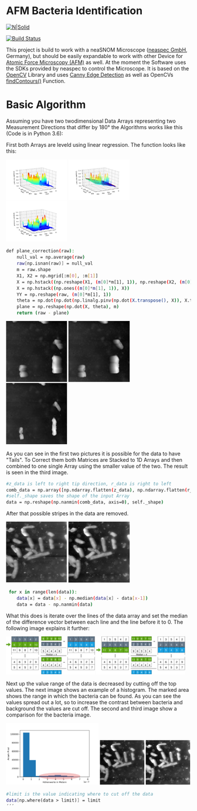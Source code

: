 # AFM Bacteria Identification

[![N|Solid](https://cldup.com/dTxpPi9lDf.thumb.png)](https://nodesource.com/products/nsolid)

[![Build Status](https://travis-ci.org/joemccann/dillinger.svg?branch=master)](https://travis-ci.org/joemccann/dillinger)

This project is build to work with a neaSNOM Microscope ([neaspec GmbH](https://www.neaspec.com/), Germany), but should be easily expandable to work with other Device for [Atomic Force Microscopy (AFM)](https://en.wikipedia.org/wiki/Atomic_force_microscopy) as well. At the moment the Software uses the SDKs provided by neaspec to control the Microscope.
It is based on the [OpenCV](https://opencv.org/) Library and uses [Canny Edge Detection](https://en.wikipedia.org/wiki/Canny_edge_detector) as well as OpenCVs [findContours()](https://opencv-python-tutroals.readthedocs.io/en/latest/py_tutorials/py_imgproc/py_contours/py_table_of_contents_contours/py_table_of_contents_contours.html) Function.

# Basic Algorithm

Assuming you have two twodimensional Data Arrays representing two Measurement Directions that differ by 180° the Algorithms works like this (Code is in Python 3.6): 

First both Arrays are leveld using linear regression. The function looks like this:

<img src="https://raw.githubusercontent.com/AFMHZB/AFM/AFMHZB-pictures/Pre_Fix.png" alt="Alt Text" width="33%"> <img src="https://raw.githubusercontent.com/AFMHZB/AFM/AFMHZB-pictures/Plane.png" alt="Alt Text" width="33%"> <img src="https://raw.githubusercontent.com/AFMHZB/AFM/AFMHZB-pictures/Post_Fix.png" alt="Alt Text" width="33%">

```sh
def plane_correction(raw):
    null_val = np.average(raw)
    raw[np.isnan(raw)] = null_val
    m = raw.shape
    X1, X2 = np.mgrid[:m[0], :m[1]]
    X = np.hstack((np.reshape(X1, (m[0]*m[1], 1)), np.reshape(X2, (m[0]*m[1], 1))))
    X = np.hstack((np.ones((m[0]*m[1], 1)), X))
    YY = np.reshape(raw, (m[0]*m[1], 1))
    theta = np.dot(np.dot(np.linalg.pinv(np.dot(X.transpose(), X)), X.transpose()), YY)
    plane = np.reshape(np.dot(X, theta), m)
    return (raw - plane)
```

<img src="https://raw.githubusercontent.com/AFMHZB/AFM/AFMHZB-pictures/forward.png" alt="Forward Scan" width="33%"> <img src="https://raw.githubusercontent.com/AFMHZB/AFM/AFMHZB-pictures/backward.png" alt="Backward Scan" width="33%"> <img src="https://raw.githubusercontent.com/AFMHZB/AFM/AFMHZB-pictures/fix.png" alt="Direction Fix" width="33%">

As you can see in the first two pictures it is possible for the data to have "Tails". To Correct them both Matrices are Stacked to 1D Arrays and then combined to one single Array using the smaller value of the two. The result is seen in the third image.
```sh
#z_data is left to right tip direction, r_data is right to left
comb_data = np.array([np.ndarray.flatten(z_data), np.ndarray.flatten(r_data)])
#self._shape saves the shape of the input Array
data = np.reshape(np.nanmin(comb_data, axis=0), self._shape)
```
After that possible stripes in the data are removed.

<img src="https://raw.githubusercontent.com/AFMHZB/AFM/AFMHZB-pictures/stripes.png" alt="Stripes in Scan" width="33%"> <img src="https://raw.githubusercontent.com/AFMHZB/AFM/AFMHZB-pictures/stripe_cor.png" alt="Stripes Corrected" width="33%">

```sh
 for x in range(len(data)):
    data[x] = data[x] - np.median(data[x] - data[x-1])
    data = data - np.nanmin(data)
 ```
 What this does is iterate over the lines of the data array and set the median of the difference vector between each line and the line before it to 0. The following image explains it further:
 
 <img src="https://raw.githubusercontent.com/AFMHZB/AFM/AFMHZB-pictures/Stripe_Corr_Diagramm.png" alt="Forward Scan" width="48%"> <img src="https://raw.githubusercontent.com/AFMHZB/AFM/AFMHZB-pictures/Stripe_Corr_Diagramm2.png" alt="Forward Scan" width="48%"> 

Next up the value range of the data is decreased by cutting off the top values. The next image shows an example of a histogram. The marked area shows the range in which the bacteria can be found. As you can see the values spread out a lot, so to increase the contrast between bacteria and background the values are cut off. The second and third image show a comparison for the bacteria image.

<img src="https://raw.githubusercontent.com/AFMHZB/AFM/AFMHZB-pictures/Histogram.png" alt="Forward Scan" width="50%"> <img src="https://raw.githubusercontent.com/AFMHZB/AFM/AFMHZB-pictures/stripe_cor.png" alt="Forward Scan" width="24%"> <img src="https://raw.githubusercontent.com/AFMHZB/AFM/AFMHZB-pictures/hist_cor.png" alt="Forward Scan" width="24%">

```sh
#limit is the value indicating where to cut off the data
data[np.where(data > limit)] = limit
´´´
